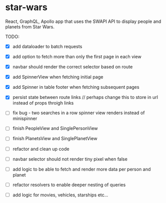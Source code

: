# star-wars
React, GraphQL, Apollo app that uses the SWAPI API to display people and planets from Star Wars. 

TODO:
- [x] add dataloader to batch requests
- [x] add option to fetch more than only the first page in each view
- [x] navbar should render the correct selector based on route
- [x] add SpinnerView when fetching initial page
- [x] add Spinner in table footer when fetching subsequent pages
- [x] persist state between route links // perhaps change this to store in url instead of props throigh links
- [ ] fix bug - two searches in a row spinner view renders instead of minispinner

- [ ] finish PeopleView and SinglePersonView
- [ ] finish PlanetsView and SinglePlanetView
- [ ] refactor and clean up code
- [ ] navbar selector should not render tiny pixel when false
- [ ] add logic to be able to fetch and render more data per person and planet
- [ ] refactor resolvers to enable deeper nesting of queries
- [ ] add logic for movies, vehicles, starships etc...

